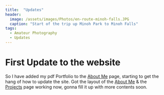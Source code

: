 ```yaml
---
title:  "Updates"
header:
  image: /assets/images/Photos/en-route-minoh-falls.JPG
  caption: "Start of the trip up Minoh Park to Minoh Falls"
tags: 
  - Amateur Photography
  - Updates
---
```


# First Update to the website

So I have added my pdf Portfolio to the [About Me](about.md) page, starting to get the hang of how to update the site. Got the layout of the [About Me](about.md) & the [Projects](projects.md) page working now, gonna fill it up with more contents soon.